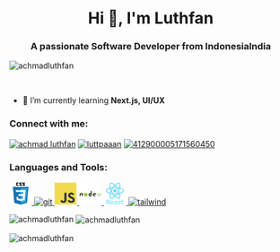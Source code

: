 <h1 align="center">Hi 👋, I'm Luthfan</h1>
<h3 align="center">A passionate Software Developer from IndonesiaIndia</h3>

<p align="left"> <img src="https://komarev.com/ghpvc/?username=achmadluthfan&label=Profile%20views&color=0e75b6&style=flat" alt="achmadluthfan" /> </p>

<p align="left"> <a href="https://twitter.com/" target="blank"><img src="https://img.shields.io/twitter/follow/?logo=twitter&style=for-the-badge" alt="" /></a> </p>

- 🌱 I’m currently learning **Next.js, UI/UX**

<h3 align="left">Connect with me:</h3>
<p align="left">
<a href="https://linkedin.com/in/achmadluthfan/" target="blank"><img align="center" src="https://raw.githubusercontent.com/rahuldkjain/github-profile-readme-generator/master/src/images/icons/Social/linked-in-alt.svg" alt="achmad luthfan" height="30" width="40" /></a>
<a href="https://instagram.com/luttpaaan" target="blank"><img align="center" src="https://raw.githubusercontent.com/rahuldkjain/github-profile-readme-generator/master/src/images/icons/Social/instagram.svg" alt="luttpaaan" height="30" width="40" /></a>
<a href="https://discord.gg/412900005171560450" target="blank"><img align="center" src="https://raw.githubusercontent.com/rahuldkjain/github-profile-readme-generator/master/src/images/icons/Social/discord.svg" alt="412900005171560450" height="30" width="40" /></a>
</p>

<h3 align="left">Languages and Tools:</h3>
<p align="left"> <a href="https://www.w3schools.com/css/" target="_blank" rel="noreferrer"> <img src="https://raw.githubusercontent.com/devicons/devicon/master/icons/css3/css3-original-wordmark.svg" alt="css3" width="40" height="40"/> </a> <a href="https://git-scm.com/" target="_blank" rel="noreferrer"> <img src="https://www.vectorlogo.zone/logos/git-scm/git-scm-icon.svg" alt="git" width="40" height="40"/> </a> <a href="https://developer.mozilla.org/en-US/docs/Web/JavaScript" target="_blank" rel="noreferrer"> <img src="https://raw.githubusercontent.com/devicons/devicon/master/icons/javascript/javascript-original.svg" alt="javascript" width="40" height="40"/> </a> <a href="https://nodejs.org" target="_blank" rel="noreferrer"> <img src="https://raw.githubusercontent.com/devicons/devicon/master/icons/nodejs/nodejs-original-wordmark.svg" alt="nodejs" width="40" height="40"/> </a> <a href="https://reactjs.org/" target="_blank" rel="noreferrer"> <img src="https://raw.githubusercontent.com/devicons/devicon/master/icons/react/react-original-wordmark.svg" alt="react" width="40" height="40"/> </a> <a href="https://tailwindcss.com/" target="_blank" rel="noreferrer"> <img src="https://www.vectorlogo.zone/logos/tailwindcss/tailwindcss-icon.svg" alt="tailwind" width="40" height="40"/> </a> </p>

<p><img align="left" src="https://github-readme-stats.vercel.app/api/top-langs?username=achmadluthfan&show_icons=true&locale=en&layout=compact" alt="achmadluthfan" /></p>

<p>&nbsp;<img align="center" src="https://github-readme-stats.vercel.app/api?username=achmadluthfan&show_icons=true&locale=en" alt="achmadluthfan" /></p>

<p><img align="center" src="https://github-readme-streak-stats.herokuapp.com/?user=achmadluthfan&" alt="achmadluthfan" /></p>
